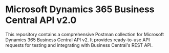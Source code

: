 # Microsoft Dynamics 365 Business Central API v2.0

This repository contains a comprehensive Postman collection for Microsoft Dynamics 365 Business Central API v2. It provides ready-to-use API requests for testing and integrating with Business Central's REST API.

